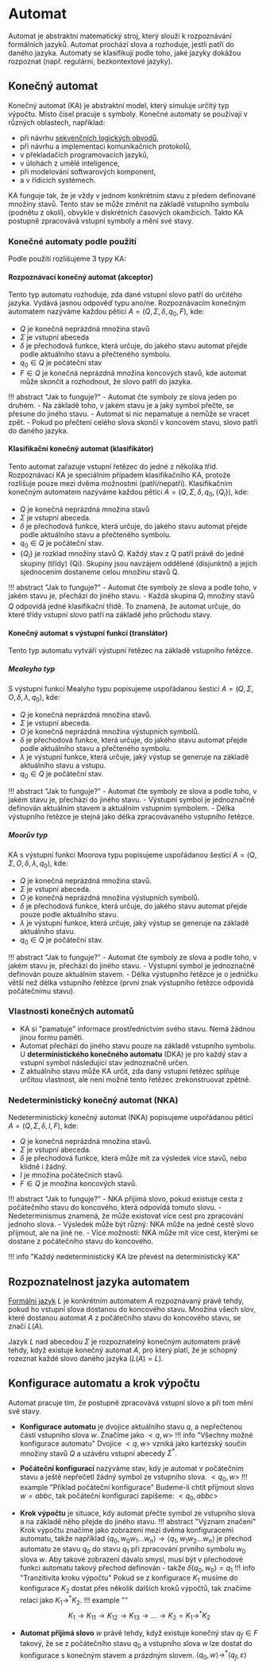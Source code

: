# Automat
Automat je abstraktní matematický stroj, který slouží k rozpoznávání formálních jazyků. Automat prochází slova a rozhoduje, jestli patří do daného jazyka. Automaty se klasifikují podle toho, jaké jazyky dokážou rozpoznat (např. regulární, bezkontextové jazyky).

## Konečný automat
Konečný automat (KA) je abstraktní model, který simuluje určitý typ výpočtu. Místo čísel pracuje s symboly. Konečné automaty se používají v různých oblastech, například:

- při návrhu [sekvenčních logických obvodů](../logicke_obvody/sekvencni_logicke_obvody.md),
- při návrhu a implementaci komunikačních protokolů,
- v překladačích programovacích jazyků,
- v úlohách z umělé inteligence,
- při modelování softwarových komponent,
- a v řídicích systémech.

KA funguje tak, že je vždy v jednom konkrétním stavu z předem definované množiny stavů. Tento stav se může změnit na základě vstupního symbolu (podnětu z okolí), obvykle v diskrétních časových okamžicích. Takto KA postupně zpracovává vstupní symboly a mění své stavy.

### Konečné automaty podle použití
Podle použití rozlišujeme 3 typy KA:

#### Rozpoznávací konečný automat (akceptor)
Tento typ automatu rozhoduje, zda dané vstupní slovo patří do určitého jazyka. Vydává jasnou odpověď typu ano/ne. Rozpoznávacím konečným automatem nazýváme každou pětici $A = (Q, \Sigma, \delta, q_0, F)$, kde:

- $Q$ je konečná neprázdná množina stavů
- $\Sigma$ je vstupní abeceda
- $\delta$ je přechodová funkce, která určuje, do jakého stavu automat přejde podle aktuálního stavu a přečteného symbolu.
- $q_0 \in Q$ je počáteční stav
- $F \in Q$ je konečná neprázdná množina koncových stavů, kde automat může skončit a rozhodnout, že slovo patří do jazyka.

!!! abstract "Jak to funguje?"
    - Automat čte symboly ze slova jeden po druhém.
    - Na základě toho, v jakém stavu je a jaký symbol přečte, se přesune do jiného stavu.
    - Automat si nic nepamatuje a nemůže se vracet zpět.
    - Pokud po přečtení celého slova skončí v koncovém stavu, slovo patří do daného jazyka.

#### Klasifikační konečný automat (klasifikátor)
Tento automat zařazuje vstupní řetězec do jedné z několika tříd. Rozpoznávací KA je speciálním případem klasifikačního KA, protože rozlišuje pouze mezi dvěma možnostmi (patří/nepatří). Klasifikačním konečným automatem nazýváme každou pětici $A = (Q, \Sigma, \delta, q_0, \{Q_i\})$, kde:

- $Q$ je konečná neprázdná množina stavů
- $\Sigma$ je vstupní abeceda.
- $\delta$ je přechodová funkce, která určuje, do jakého stavu automat přejde podle aktuálního stavu a přečteného symbolu.
- $q_0 \in Q$ je počáteční stav.
- $\{Q_i\}$ je rozklad množiny stavů $Q$. Každý stav z Q patří právě do jedné skupiny (třídy) {Qi}. Skupiny jsou navzájem oddělené (disjunktní) a jejich sjednocením dostaneme celou množinu stavů Q.

!!! abstract "Jak to funguje?"
    - Automat čte symboly ze slova a podle toho, v jakém stavu je, přechází do jiného stavu.
    - Každá skupina $Q_i$ množiny stavů $Q$ odpovídá jedné klasifikační třídě. To znamená, že automat určuje, do které třídy vstupní slovo patří na základě jeho průchodu stavy.

#### Konečný automat s výstupní funkcí (translátor)
Tento typ automatu vytváří výstupní řetězec na základě vstupního řetězce.

##### Mealeyho typ
S výstupní funkcí Mealyho typu popisujeme uspořádanou šesticí $A = (Q, \Sigma, O, \delta, \lambda, q_0)$, kde:

- $Q$ je konečná neprázdná množina stavů.
- $\Sigma$ je vstupní abeceda.
- $O$ je konečná neprázdná množina výstupních symbolů.
- $\delta$ je přechodová funkce, která určuje, do jakého stavu automat přejde podle aktuálního stavu a přečteného symbolu.
- $\lambda$ je výstupní funkce, která určuje, jaký výstup se generuje na základě aktuálního stavu a vstupu.
- $q_0 \in Q$ je počáteční stav.

!!! abstract "Jak to funguje?"
    - Automat čte symboly ze slova a podle toho, v jakém stavu je, přechází do jiného stavu.
    - Výstupní symbol je jednoznačně definován aktuálním stavem a aktuálním vstupním symbolem.
    - Délka výstupního řetězce je stejná jako délka zpracovávaného vstupního řetězce.

##### Moorův typ
KA s výstupní funkcí Moorova typu popisujeme uspořádanou
šesticí $A = (Q, \Sigma, O, \delta, \lambda, q_0)$, kde:

- $Q$ je konečná neprázdná množina stavů.
- $\Sigma$ je vstupní abeceda.
- $O$ je konečná neprázdná množina výstupních symbolů.
- $\delta$ je přechodová funkce, která určuje, do jakého stavu automat přejde pouze podle aktuálního stavu.
- $\lambda$ je výstupní funkce, která určuje, jaký výstup se generuje na základě aktuálního stavu.
- $q_0 \in Q$ je počáteční stav.

!!! abstract "Jak to funguje?"
    - Automat čte symboly ze slova a podle toho, v jakém stavu je, přechází do jiného stavu.
    - Výstupní symbol je jednoznačně definován pouze aktuálním stavem.
    - Délka výstupního řetězce je o jedničku větší než délka vstupního řetězce (první znak výstupního řetězce odpovídá počátečnímu stavu).

### Vlastnosti konečných automatů
- KA si "pamatuje" informace prostřednictvím svého stavu. Nemá žádnou jinou formu paměti.
- Automat přechází do jiného stavu pouze na základě vstupního symbolu. U __deterministického konečného automatu__ (DKA) je pro každý stav a vstupní symbol následující stav jednoznačně určen.
- Z aktuálního stavu může KA určit, zda daný vstupní řetězec splňuje určitou vlastnost, ale není možné tento řetězec zrekonstruovat zpětně.

### Nedeterministický konečný automat (NKA)
Nedeterministický konečný automat (NKA) popisujeme uspořádanou pěticí $A = (Q, \Sigma, \delta, I, F)$, kde:

- $Q$ je konečná neprázdná množina stavů.
- $\Sigma$ je vstupní abeceda.
- $\delta$ je přechodová funkce, která může mít za výsledek více stavů, nebo klidně i žádný.
- $I$ je množina počátečních stavů.
- $F \in Q$ je množina koncových stavů.

!!! abstract "Jak to funguje?"
    - NKA přijímá slovo, pokud existuje cesta z počátečního stavu do koncového, která odpovídá tomuto slovu.
    - Nedeterminismus znamená, že může existovat více cest pro zpracování jednoho slova.
    - Výsledek může být různý: NKA může na jedné cestě slovo přijmout, ale na jiné ne.
    - Více možností: NKA může mít více cest, kterými se dostane z počátečního stavu do koncového.

!!! info "Každý nedeterministický KA lze převést na deterministický KA"

## Rozpoznatelnost jazyka automatem
[Formální jazyk](formalni_jazyky.md) $L$ je konkrétním automatem $A$ rozpoznávaný právě tehdy, pokud ho vstupní slova dostanou do koncového stavu. Množina všech slov, které dostanou automat $A$ z počátečního stavu do koncového stavu, se značí $L(A)$.

Jazyk $L$ nad abecedou $\Sigma$ je rozpoznatelný konečným automatem právě tehdy, když existuje konečný automat $A$, pro který platí, že je schopný rozeznat každé slovo daného jazyka ($L(A) = L$).

## Konfigurace automatu a krok výpočtu
Automat pracuje tím, že postupně zpracovává vstupní slovo a při tom mění své stavy.

- __Konfigurace automatu__ je dvojice aktuálního stavu $q$, a nepřečtenou částí vstupního slova $w$. Značíme jako $<q, w>$
!!! info "Všechny možné konfigurace automatu"
    Dvojice $<q, w>$ vzniká jako kartézský součin množiny stavů $Q$ a uzávěru vstupní abecedy $\Sigma^*$. 
- __Počáteční konfigurací__ nazýváme stav, kdy je automat v počátečním stavu a ještě nepřečetl žádný symbol ze vstupního slova. $<q_0, w>$
!!! example "Příklad počáteční konfigurace"
    Budeme-li chtít přijmout slovo $w = abbc$, tak počáteční konfiguraci zapíšeme: $<q_0, abbc>$
- __Krok výpočtu__ je situace, kdy automat přečte symbol ze vstupního slova a na základě něho přejde do jiného stavu.
!!! abstract "Význam značení"
    Krok výpočtu značíme jako zobrazení mezi dvěma konfiguracemi automatu, takže například $\left<{q_0, w_0w_1...w_n}\right> \to \left<{q_1, w_1w_2...w_n}\right>$ je přechod automatu ze stavu $q_0$ do stavu $q_1$ při zpracování prvního symbolu $w_0$ slova $w$. Aby takové zobrazení dávalo smysl, musí být v přechodové funkci automatu takový přechod definován - takže $\delta{(q_0, w_0)} = q_1$ 
!!! info "Tranzitivita kroku výpočtu"
    Pokud se z konfigurace $K_1$ musíme do konfigurace $K_2$ dostat přes několik dalších kroků výpočtů, tak značíme relaci jako $K_1 \to^* K_2$.
    !!! example ""
        $$K_1 \to K_{11} \to K_{12} \to K_{13} \to ... \to K_2 = K_1 \to^* K_2$$

- __Automat přijímá slovo__ $w$ právě tehdy, když existuje konečný stav $q_f \in F$ takový, že se z počátečního stavu $q_0$ a vstupního slova $w$ lze dostat do konfigurace s konečným stavem a prázdným slovem. $\left<q_0, w\right> \to^* \left<q_f, \varepsilon\right>$
